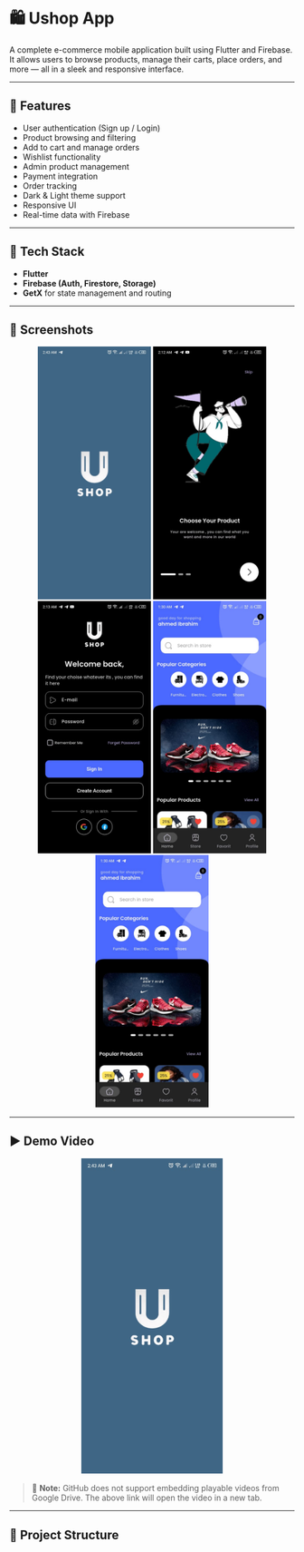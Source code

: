 # 🛍️ Ushop App

A complete e-commerce mobile application built using Flutter and Firebase. It allows users to browse products, manage their carts, place orders, and more — all in a sleek and responsive interface.

---

## 🚀 Features

- User authentication (Sign up / Login)
- Product browsing and filtering
- Add to cart and manage orders
- Wishlist functionality
- Admin product management
- Payment integration
- Order tracking
- Dark & Light theme support
- Responsive UI
- Real-time data with Firebase

---

## 🧰 Tech Stack

- **Flutter**
- **Firebase (Auth, Firestore, Storage)**
- **GetX** for state management and routing

---

## 📸 Screenshots

<p align="center">
  <img src="https://raw.githubusercontent.com/Ahmed2020Ebrahim/my_portfolio/refs/heads/master/assets/assets/projects/ushop/1.jpg" width="200"/>
  <img src="https://raw.githubusercontent.com/Ahmed2020Ebrahim/my_portfolio/refs/heads/master/assets/assets/projects/ushop/2.jpg" width="200"/>
  <img src="https://raw.githubusercontent.com/Ahmed2020Ebrahim/my_portfolio/refs/heads/master/assets/assets/projects/ushop/3.jpg" width="200"/>
  <img src="https://raw.githubusercontent.com/Ahmed2020Ebrahim/my_portfolio/refs/heads/master/assets/assets/projects/ushop/4.jpg" width="200"/>
  <img src="https://raw.githubusercontent.com/Ahmed2020Ebrahim/my_portfolio/refs/heads/master/assets/assets/projects/ushop/4.jpg" width="200"/>
  
</p>

---

## ▶️ Demo Video

<p align="center">
  <a href="https://drive.google.com/file/d/17Jf7pmQT5zGOGh5gEnz_iIyzE6B81UkL/view?usp=sharing" target="_blank">
    <img src="https://raw.githubusercontent.com/Ahmed2020Ebrahim/my_portfolio/refs/heads/master/assets/assets/projects/ushop/1.jpg" alt="Demo Video" width="250" />
  </a>
</p>


> 📌 **Note:** GitHub does not support embedding playable videos from Google Drive. The above link will open the video in a new tab.

---

## 📂 Project Structure

